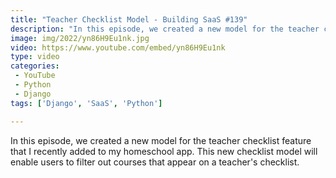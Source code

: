 ```yaml
---
title: "Teacher Checklist Model - Building SaaS #139"
description: "In this episode, we created a new model for the teacher checklist feature that I recently added to my homeschool app. This new checklist model will enable users to filter out courses that appear on a teacher's checklist."
image: img/2022/yn86H9Eu1nk.jpg
video: https://www.youtube.com/embed/yn86H9Eu1nk
type: video
categories:
 - YouTube
 - Python
 - Django
tags: ['Django', 'SaaS', 'Python']

---
```


In this episode, we created a new model for the teacher checklist feature that I recently added to my homeschool app. This new checklist model will enable users to filter out courses that appear on a teacher's checklist.

